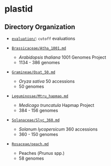 # plastid


## Directory Organization

* [`evaluation/`](./evaluation/): `cutoff` evaluations

* [`Brassicaceae/Atha_1001.md`](Brassicaceae/Atha_1001.md)
  * *Arabidopsis thaliana* 1001 Genomes Project
  * 1134 - 386 genomes

* [`Gramineae/Osat_50.md`](Gramineae/Osat_50.md)
  * *Oryza sativa* 50 accessions
  * 50 genomes

* [`Leguminosae/Mtru_hapmap.md`](Leguminosae/Mtru_hapmap.md)
  * *Medicago truncatula* Hapmap Project
  * 384 - 156 genomes

* [`Solanaceae/Slyc_360.md`](Solanaceae/Slyc_360.md)
  * *Solanum lycopersicum* 360 accessions
  * 360 - 150 genomes

* [`Rosaceae/peach.md`](Rosaceae/peach.md)
  * Peaches (*Prunus* spp.)
  * 58 genomes
